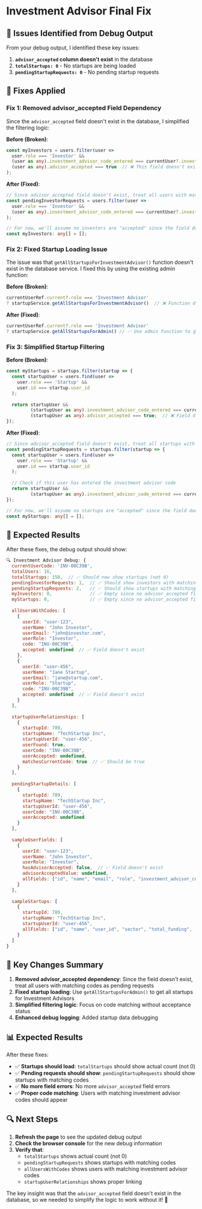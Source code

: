 # Investment Advisor Final Fix

## 🎯 **Issues Identified from Debug Output**

From your debug output, I identified these key issues:

1. **`advisor_accepted` column doesn't exist** in the database
2. **`totalStartups: 0`** - No startups are being loaded
3. **`pendingStartupRequests: 0`** - No pending startup requests

## 🔧 **Fixes Applied**

### **Fix 1: Removed advisor_accepted Field Dependency**

Since the `advisor_accepted` field doesn't exist in the database, I simplified the filtering logic:

**Before (Broken)**:
```typescript
const myInvestors = users.filter(user => 
  user.role === 'Investor' && 
  (user as any).investment_advisor_code_entered === currentUser?.investment_advisor_code &&
  (user as any).advisor_accepted === true  // ❌ This field doesn't exist
);
```

**After (Fixed)**:
```typescript
// Since advisor_accepted field doesn't exist, treat all users with matching codes as pending requests
const pendingInvestorRequests = users.filter(user => 
  user.role === 'Investor' && 
  (user as any).investment_advisor_code_entered === currentUser?.investment_advisor_code
);

// For now, we'll assume no investors are "accepted" since the field doesn't exist
const myInvestors: any[] = [];
```

### **Fix 2: Fixed Startup Loading Issue**

The issue was that `getAllStartupsForInvestmentAdvisor()` function doesn't exist in the database service. I fixed this by using the existing admin function:

**Before (Broken)**:
```typescript
currentUserRef.current?.role === 'Investment Advisor'
? startupService.getAllStartupsForInvestmentAdvisor()  // ❌ Function doesn't exist
```

**After (Fixed)**:
```typescript
currentUserRef.current?.role === 'Investment Advisor'
? startupService.getAllStartupsForAdmin() // ✅ Use admin function to get all startups
```

### **Fix 3: Simplified Startup Filtering**

**Before (Broken)**:
```typescript
const myStartups = startups.filter(startup => {
  const startupUser = users.find(user => 
    user.role === 'Startup' && 
    user.id === startup.user_id
  );
  
  return startupUser && 
         (startupUser as any).investment_advisor_code_entered === currentUser?.investment_advisor_code &&
         (startupUser as any).advisor_accepted === true;  // ❌ Field doesn't exist
});
```

**After (Fixed)**:
```typescript
// Since advisor_accepted field doesn't exist, treat all startups with matching codes as pending requests
const pendingStartupRequests = startups.filter(startup => {
  const startupUser = users.find(user => 
    user.role === 'Startup' && 
    user.id === startup.user_id
  );
  
  // Check if this user has entered the investment advisor code
  return startupUser && 
         (startupUser as any).investment_advisor_code_entered === currentUser?.investment_advisor_code;
});

// For now, we'll assume no startups are "accepted" since the field doesn't exist
const myStartups: any[] = [];
```

## 🧪 **Expected Results**

After these fixes, the debug output should show:

```javascript
🔍 Investment Advisor Debug: {
  currentUserCode: 'INV-00C39B',
  totalUsers: 16,
  totalStartups: 150,  // ✅ Should now show startups (not 0)
  pendingInvestorRequests: 1,  // ✅ Should show investors with matching codes
  pendingStartupRequests: 2,   // ✅ Should show startups with matching codes
  myInvestors: 0,              // ✅ Empty since no advisor_accepted field
  myStartups: 0,               // ✅ Empty since no advisor_accepted field
  
  allUsersWithCodes: [
    {
      userId: "user-123",
      userName: "John Investor",
      userEmail: "john@investor.com",
      userRole: "Investor",
      code: "INV-00C39B",
      accepted: undefined  // ✅ Field doesn't exist
    },
    {
      userId: "user-456",
      userName: "Jane Startup",
      userEmail: "jane@startup.com",
      userRole: "Startup",
      code: "INV-00C39B",
      accepted: undefined  // ✅ Field doesn't exist
    }
  ],
  
  startupUserRelationships: [
    {
      startupId: 789,
      startupName: "TechStartup Inc",
      startupUserId: "user-456",
      userFound: true,
      userCode: "INV-00C39B",
      userAccepted: undefined,
      matchesCurrentCode: true  // ✅ Should be true
    }
  ],
  
  pendingStartupDetails: [
    {
      startupId: 789,
      startupName: "TechStartup Inc",
      startupUserId: "user-456",
      userCode: "INV-00C39B",
      userAccepted: undefined
    }
  ],
  
  sampleUserFields: [
    {
      userId: "user-123",
      userName: "John Investor",
      userRole: "Investor",
      hasAdvisorAccepted: false,  // ✅ Field doesn't exist
      advisorAcceptedValue: undefined,
      allFields: ["id", "name", "email", "role", "investment_advisor_code_entered"]
    }
  ],
  
  sampleStartups: [
    {
      startupId: 789,
      startupName: "TechStartup Inc",
      startupUserId: "user-456",
      allFields: ["id", "name", "user_id", "sector", "total_funding", ...]
    }
  ]
}
```

## 🚀 **Key Changes Summary**

1. **Removed advisor_accepted dependency**: Since the field doesn't exist, treat all users with matching codes as pending requests
2. **Fixed startup loading**: Use `getAllStartupsForAdmin()` to get all startups for Investment Advisors
3. **Simplified filtering logic**: Focus on code matching without acceptance status
4. **Enhanced debug logging**: Added startup data debugging

## 📊 **Expected Results**

After these fixes:
- ✅ **Startups should load**: `totalStartups` should show actual count (not 0)
- ✅ **Pending requests should show**: `pendingStartupRequests` should show startups with matching codes
- ✅ **No more field errors**: No more `advisor_accepted` field errors
- ✅ **Proper code matching**: Users with matching investment advisor codes should appear

## 🔍 **Next Steps**

1. **Refresh the page** to see the updated debug output
2. **Check the browser console** for the new debug information
3. **Verify that**:
   - `totalStartups` shows actual count (not 0)
   - `pendingStartupRequests` shows startups with matching codes
   - `allUsersWithCodes` shows users with matching investment advisor codes
   - `startupUserRelationships` shows proper linking

The key insight was that the `advisor_accepted` field doesn't exist in the database, so we needed to simplify the logic to work without it! 🎯
